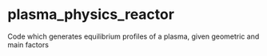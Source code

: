 # plasma_physics_reactor
Code which generates equilibrium profiles of a plasma, given geometric and main factors
